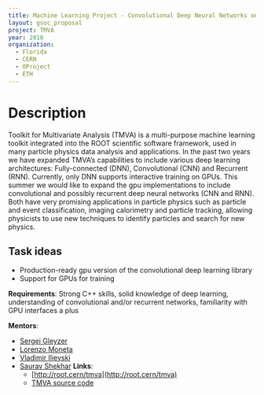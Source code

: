 ```yaml
---
title: Machine Learning Project - Convolutional Deep Neural Networks on GPUs for Particle Physics Applications
layout: gsoc_proposal
project: TMVA
year: 2018
organization:
  - Florida
  - CERN
  - OProject
  - ETH
---
```


# Description

Toolkit for Multivariate Analysis (TMVA) is a multi-purpose machine learning toolkit integrated into the ROOT scientific software framework, used in many particle physics data analysis and applications. In the past two years we have expanded TMVA’s capabilities to include various deep learning architectures: Fully-connected (DNN), Convolutional (CNN) and Recurrent (RNN). Currently, only DNN supports interactive training on GPUs. This summer we would like to expand the gpu implementations to include convolutional and possibly recurrent deep neural networks (CNN and RNN).  Both have very promising applications in particle physics such as particle and event classification, imaging calorimetry and particle tracking, allowing physicists to use new techniques to identify particles and search for new physics.


## Task ideas
 * Production-ready gpu version of the convolutional deep learning library  
 * Support for GPUs for training  


**Requirements**: Strong C++ skills, solid knowledge of deep learning, understanding of convolutional and/or recurrent networks, familiarity with GPU interfaces a plus

**Mentors**: 
* [Sergei Gleyzer](mailto:sft-gsoc@cern.ch?subject=TMVA%20CNN) 
* [Lorenzo Moneta](mailto:sft-gsoc@cern.ch?subject=TMVA%20CNN) 
* [Vladimir Ilievski](mailto:sft-gsoc@cern.ch?subject=TMVA%20CNN)
* [Saurav Shekhar](mailto:sft-gsoc@cern.ch?subject=TMVA%20CNN)
**Links**:
  * [http://root.cern/tmva](http://root.cern/tmva)
  * [TMVA source code](https://github.com/root-project/root/tree/master/tmva)

